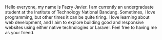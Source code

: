 Hello everyone, my name is Fazry Javier. I am currently an undergraduate student at the Institute of Technology National Bandung. Sometimes, I love programming, but other times it can be quite tiring.
I love learning about web development, and I aim to explore building good and responsive websites using either native technologies or Laravel.
Feel free to having me as your friend.
